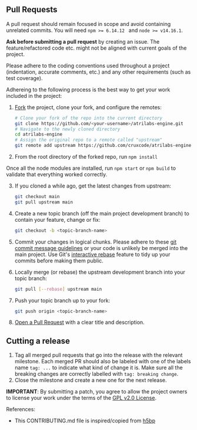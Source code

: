 <a name="pull-requests"></a>

## Pull Requests

A pull request should remain focused in scope and avoid containing unrelated commits. You will need `npm >= 6.14.12 ` and `node >= v14.16.1`.

**Ask before submitting a pull request** by creating an issue. The feature/refactored code etc. might not be aligned with current goals of the project.

Please adhere to the coding conventions used throughout a project (indentation, accurate comments, etc.) and any other requirements (such as test coverage).

Adhereing to the following process is the best way to get your work included in the project:

1. [Fork](https://help.github.com/articles/fork-a-repo/) the project, clone your fork, and configure the remotes:

   ```bash
   # Clone your fork of the repo into the current directory
   git clone https://github.com/<your-username>/atrilabs-engine.git
   # Navigate to the newly cloned directory
   cd atrilabs-engine
   # Assign the original repo to a remote called "upstream"
   git remote add upstream https://github.com/cruxcode/atrilabs-engine.git
   ```

2. From the root directory of the forked repo, run `npm install`

Once all the node modules are installed, run `npm start` or `npm build` to validate that everything worked correctly.

3. If you cloned a while ago, get the latest changes from upstream:

   ```bash
   git checkout main
   git pull upstream main
   ```

4. Create a new topic branch (off the main project development branch) to contain your feature, change or fix:

   ```bash
   git checkout -b <topic-branch-name>
   ```

5. Commit your changes in logical chunks. Please adhere to these [git commit
   message guidelines](https://tbaggery.com/2008/04/19/a-note-about-git-commit-messages.html)
   or your code is unlikely be merged into the main project. Use Git's
   [interactive rebase](https://help.github.com/articles/about-git-rebase/)
   feature to tidy up your commits before making them public.

6. Locally merge (or rebase) the upstream development branch into your topic branch:

   ```bash
   git pull [--rebase] upstream main
   ```

7. Push your topic branch up to your fork:

   ```bash
   git push origin <topic-branch-name>
   ```

8. [Open a Pull Request](https://help.github.com/articles/using-pull-requests/)
   with a clear title and description.

<a name="release"></a>

## Cutting a release

1. Tag all merged pull requests that go into the release with the relevant milestone. Each merged PR should also be labeled with one of the labels name `tag: ...` to indicate what kind of change it is. Make sure all the breaking changes are correctly labelled with `tag: breaking change`.
2. Close the milestone and create a new one for the next release.

**IMPORTANT**: By submitting a patch, you agree to allow the project
owners to license your work under the terms of the [GPL v2.0 License](COPYING).

<a name="references"></a>
References:

- This CONTRIBUTING.md file is inspired/copied from [h5bp](https://github.com/h5bp/html5-boilerplate/blob/main/.github/CONTRIBUTING.md#pull-requests)
